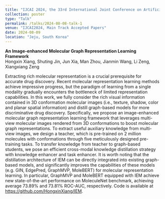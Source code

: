 ```yaml
---
title: "IJCAI 2024, the 33rd International Joint Conference on Artificial Intelligence"
collection: poster
type: "Talk"
permalink: /talks/2024-08-08-talk-1
venue: "IJCAI2024, Main Track Accepted Papers"
date: 2024-08-09
location: "Jeju, South Korea"
---
```


**An Image-enhanced Molecular Graph Representation Learning Framework**  
Hongxin Xiang, Shuting Jin, Jun Xia, Man Zhou, Jianmin Wang, Li Zeng, Xiangxiang Zeng  

Extracting rich molecular representation is a crucial prerequisite for accurate drug discovery. Recent molecular representation learning methods achieve impressive progress, but the paradigm of learning from a single modality gradually encounters the bottleneck of limited representation capabilities. In this work, we fully consider the rich visual information contained in 3D conformation molecular images (i.e., texture, shadow, color and planar spatial information) and distill graph-based models for more discriminative drug discovery. Specifically, we propose an image-enhanced molecular graph representation learning framework that leverages multi-view molecular images rendered from 3D conformations to boost molecular graph representations. To extract useful auxiliary knowledge from multi-view images, we design a teacher, which is pre-trained on 2 million molecules with conformations through five meticulously designed pre-training tasks. To transfer knowledge from teacher to graph-based students, we pose an efficient cross-modal knowledge distillation strategy with knowledge enhancer and task enhancer. It is worth noting that the distillation architecture of IEM can be directly integrated into existing graph-based models, and significantly improves the capabilities of these models (e.g. GIN, EdgePred, GraphMVP, MoleBERT) for molecular representation learning. In particular, GraphMVP and MoleBERT equipped with IEM achieve new state-of-the-art performance on MoleculeNet benchmark, achieving average 73.89% and 73.81% ROC-AUC, respectively. Code is available at https://github.com/HongxinXiang/IEM.
